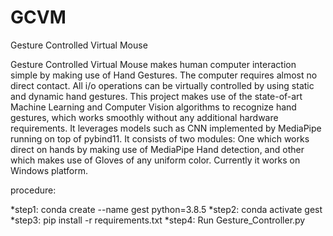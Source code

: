 # GCVM

Gesture Controlled Virtual Mouse

Gesture Controlled Virtual Mouse makes human computer interaction simple by making use of Hand Gestures. The computer requires almost no direct contact. All i/o operations can be virtually controlled by using static and dynamic hand gestures. This project makes use of the state-of-art Machine Learning and Computer Vision algorithms to recognize hand gestures, which works smoothly without any additional hardware requirements. It leverages models such as CNN implemented by MediaPipe running on top of pybind11. It consists of two modules: One which works direct on hands by making use of MediaPipe Hand detection, and other which makes use of Gloves of any uniform color. Currently it works on Windows platform.

procedure: 

*step1: conda create --name gest python=3.8.5
*step2: conda activate gest
*step3: pip install -r requirements.txt
*step4: Run Gesture_Controller.py
